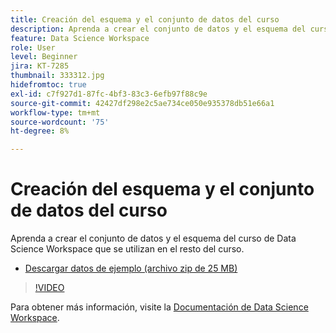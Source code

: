 ```yaml
---
title: Creación del esquema y el conjunto de datos del curso
description: Aprenda a crear el conjunto de datos y el esquema del curso de Data Science Workspace que se utilizan en el resto del curso.
feature: Data Science Workspace
role: User
level: Beginner
jira: KT-7285
thumbnail: 333312.jpg
hidefromtoc: true
exl-id: c7f927d1-87fc-4bf3-83c3-6efb97f88c9e
source-git-commit: 42427df298e2c5ae734ce050e935378db51e66a1
workflow-type: tm+mt
source-wordcount: '75'
ht-degree: 8%

---
```


# Creación del esquema y el conjunto de datos del curso

Aprenda a crear el conjunto de datos y el esquema del curso de Data Science Workspace que se utilizan en el resto del curso.

* [Descargar datos de ejemplo (archivo zip de 25 MB)](../assets/DSW-course-sample-assets.zip)

>[!VIDEO](https://video.tv.adobe.com/v/333312?quality=12&learn=on)

Para obtener más información, visite la [Documentación de Data Science Workspace](https://experienceleague.adobe.com/docs/experience-platform/data-science-workspace/home.html?lang=es).